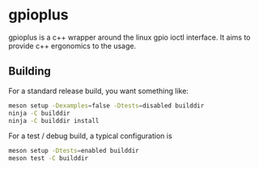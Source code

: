 # gpioplus

gpioplus is a c++ wrapper around the linux gpio ioctl interface. It aims to
provide c++ ergonomics to the usage.

## Building

For a standard release build, you want something like:

```sh
meson setup -Dexamples=false -Dtests=disabled builddir
ninja -C builddir
ninja -C builddir install
```

For a test / debug build, a typical configuration is

```sh
meson setup -Dtests=enabled builddir
meson test -C builddir
```
